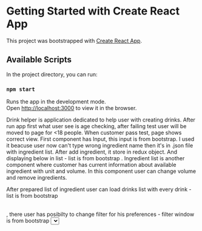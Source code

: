 # Getting Started with Create React App

This project was bootstrapped with [Create React App](https://github.com/facebook/create-react-app).

## Available Scripts

In the project directory, you can run:

### `npm start`

Runs the app in the development mode.\
Open [http://localhost:3000](http://localhost:3000) to view it in the browser.

Drink helper is application dedicated to help user with creating drinks. After run app first what user see is age checking, after failing test user will be moved to page for <18 people. When customer pass test, page shows correct view.
  First component has Input, this input is <Typehead /> from bootstrap. I used it beacuse user now can't type wrong ingredient name then it's in .json file with ingredient list.
  After add ingredient, it store in redux object. And displaying below in list - list is from bootstrap <Table />. Ingredient list is another component where customer has current information about available ingredient with unit and volume. In this component user can change volume and remove ingredients.

After prepared list of ingredient user can load drinks list with every drink - list is from bootstrap <Table />, there user has posibilty to change filter for his preferences - filter window is from bootstrap <select /> 
. Here customer can add drink to favorite and filter by it. After clicking in choosen drink, page will show recipe. Recipe pane is created with library <SlidingPane />

icons used I took from Fontawesome and React-icons.
